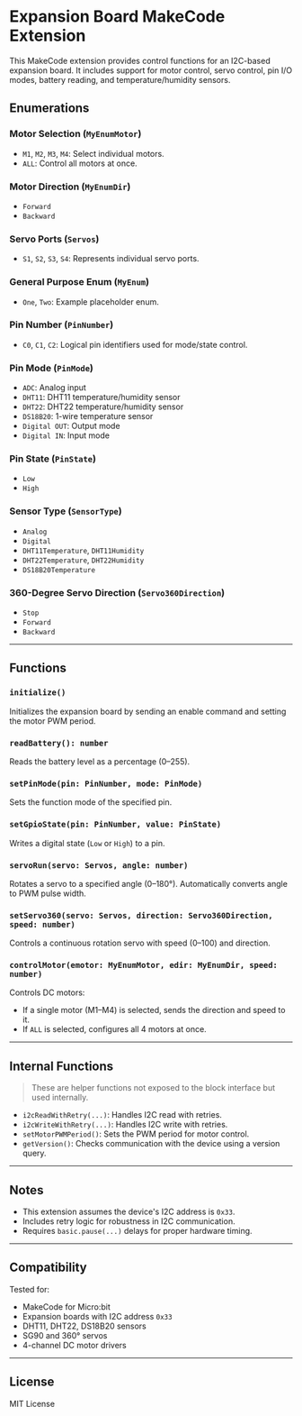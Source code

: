 # Expansion Board MakeCode Extension

This MakeCode extension provides control functions for an I2C-based expansion board. It includes support for motor control, servo control, pin I/O modes, battery reading, and temperature/humidity sensors.

## Enumerations

### Motor Selection (`MyEnumMotor`)
- `M1`, `M2`, `M3`, `M4`: Select individual motors.
- `ALL`: Control all motors at once.

### Motor Direction (`MyEnumDir`)
- `Forward`
- `Backward`

### Servo Ports (`Servos`)
- `S1`, `S2`, `S3`, `S4`: Represents individual servo ports.

### General Purpose Enum (`MyEnum`)
- `One`, `Two`: Example placeholder enum.

### Pin Number (`PinNumber`)
- `C0`, `C1`, `C2`: Logical pin identifiers used for mode/state control.

### Pin Mode (`PinMode`)
- `ADC`: Analog input
- `DHT11`: DHT11 temperature/humidity sensor
- `DHT22`: DHT22 temperature/humidity sensor
- `DS18B20`: 1-wire temperature sensor
- `Digital OUT`: Output mode
- `Digital IN`: Input mode

### Pin State (`PinState`)
- `Low`
- `High`

### Sensor Type (`SensorType`)
- `Analog`
- `Digital`
- `DHT11Temperature`, `DHT11Humidity`
- `DHT22Temperature`, `DHT22Humidity`
- `DS18B20Temperature`

### 360-Degree Servo Direction (`Servo360Direction`)
- `Stop`
- `Forward`
- `Backward`

---

## Functions

### `initialize()`
Initializes the expansion board by sending an enable command and setting the motor PWM period.

### `readBattery(): number`
Reads the battery level as a percentage (0–255).

### `setPinMode(pin: PinNumber, mode: PinMode)`
Sets the function mode of the specified pin.

### `setGpioState(pin: PinNumber, value: PinState)`
Writes a digital state (`Low` or `High`) to a pin.

### `servoRun(servo: Servos, angle: number)`
Rotates a servo to a specified angle (0–180°). Automatically converts angle to PWM pulse width.

### `setServo360(servo: Servos, direction: Servo360Direction, speed: number)`
Controls a continuous rotation servo with speed (0–100) and direction.

### `controlMotor(emotor: MyEnumMotor, edir: MyEnumDir, speed: number)`
Controls DC motors:
- If a single motor (M1–M4) is selected, sends the direction and speed to it.
- If `ALL` is selected, configures all 4 motors at once.

---

## Internal Functions

> These are helper functions not exposed to the block interface but used internally.

- `i2cReadWithRetry(...)`: Handles I2C read with retries.
- `i2cWriteWithRetry(...)`: Handles I2C write with retries.
- `setMotorPWMPeriod()`: Sets the PWM period for motor control.
- `getVersion()`: Checks communication with the device using a version query.

---

## Notes

- This extension assumes the device's I2C address is `0x33`.
- Includes retry logic for robustness in I2C communication.
- Requires `basic.pause(...)` delays for proper hardware timing.

---

## Compatibility

Tested for:
- MakeCode for Micro:bit
- Expansion boards with I2C address `0x33`
- DHT11, DHT22, DS18B20 sensors
- SG90 and 360° servos
- 4-channel DC motor drivers

---

## License

MIT License
